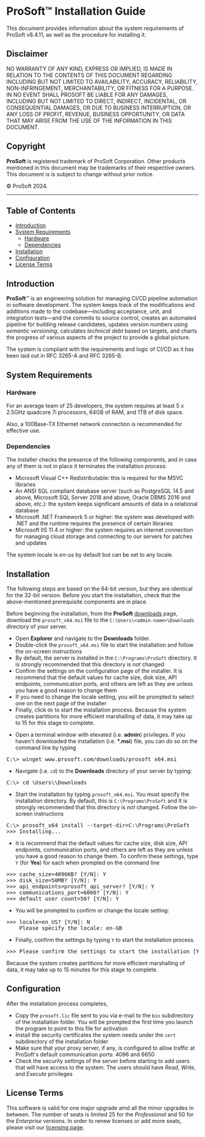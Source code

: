 # __ProSoft__&trade; Installation Guide

This document provides information about the system requirements of ProSoft v8.4.11, as well as the procedure for installing it.

## Disclaimer

NO WARRANTY OF ANY KIND, EXPRESS OR IMPLIED, IS MADE IN RELATION TO THE CONTENTS OF THIS DOCUMENT REGARDING INCLUDING BUT NOT LIMITED TO AVAILABILITY, ACCURACY, RELIABILITY, NON-INFRINGEMENT, MERCHANTABILITY, OR FITNESS FOR A PURPOSE. IN NO EVENT SHALL PROSOFT BE LIABLE FOR ANY DAMAGES, INCLUDING BUT NOT LIMITED TO DIRECT, INDIRECT, INCIDENTAL, OR CONSEQUENTIAL DAMAGES, OR DUE TO BUSINESS INTERRUPTION, OR ANY LOSS OF PROFIT, REVENUE, BUSINESS OPPORTUNITY, OR DATA THAT MAY ARISE FROM THE USE OF THE INFORMATION IN THIS DOCUMENT.

## Copyright

__ProSoft__ is registered trademark of ProSoft Corporation. Other products mentioned in this document may be trademarks of their respective owners. This document is is subject to change without prior notice.

&copy; ProSoft 2024.

---

## Table of Contents

* [Introduction](#introduction)
* [System Requirements](#system-requirements)
  * [Hardware](#hardware)
  * [Dependencies](#dependencies)
* [Installation](#installation)
* [Configuration](#configuration)
* [License Terms](#license-terms)

## Introduction

__ProSoft__&trade; is an engineering solution for managing CI/CD pipeline automation in software development. The system keeps track of the modifications and additions made to the codebase&mdash;including acceptance, unit, and integration tests&mdash;and the commits to source control, creates an automated pipeline for building release candidates, updates version numbers using *semantic versioning*, calculates *technical debt* based on targets, and charts the progress of various aspects of the project to provide a global picture.

The system is compliant with the requirements and logic of CI/CD as it has been laid out in RFC 3265-A and RFC 3265-B.

## System Requirements

### Hardware

For an average team of 25 developers, the system requires at least 5 x 2.5GHz quadcore 7i processors, 64GB of RAM, and 1TB of disk space.

Also, a 100Base-TX Ethernet network connection is recommended for effective use.

### Dependencies

The installer checks the presence of the following components, and in case any of them is not in place it terminates the installation process:

* Microsoft Visual C++ Redistributable: this is required for the MSVC libraries
* An ANSI SQL compliant database server (such as PostgreSQL 14.5 and above, Microsoft SQL Server 2018 and above, Oracle DBMS 2016 and above, etc.): the system keeps significant amounts of data in a relational database
* Microsoft .NET Framework 5 or higher: the system was developed with .NET and the runtime requires the presence of certain libraries
* Microsoft IIS 11.4 or higher: the system requires an internet connection for managing cloud storage and connecting to our servers for patches and updates

The system locale is *en-us* by default but can be set to any locale.

## Installation

The following steps are based on the 64-bit version, but they are identical for the 32-bit version. Before you start the installation, check that the above-mentioned prerequisite components are in place.

Before beginning the installation, from the __ProSoft__ [downloads](https://www.prosoft.com/downloads) page, download the `prosoft_x64.msi` file to the `C:\Users\<admin-name>\Downloads` directory of your server.

<span id="gui-byline">

* Open __Explorer__ and navigate to the __Downloads__ folder.
* Double-click the `prosoft_x64.msi` file to start the installation and follow the on-screen instructions
* By default, the server is installed in the `C:\Programs\ProSoft` directory. It is strongly recommended that this directory is *not* changed
* Confirm the settings on the configuration page of the installer. It is recommend that the default values for cache size, disk size, API endpoints, communication ports, and others are left as they are unless you have a good reason to change them
* If you need to change the locale setting, you will be prompted to select one on the next page of the installer
* Finally, click `Ok` to start the installation process. Because the system creates partitions for more efficient marshalling of data, it may take up to 15 for this stage to complete.

</span>

<span id="cli-byline">

* Open a terminal window with elevated (i.e. __admin__) privileges. If you haven't downloaded the installation (i.e. __*.msi__) file, you can do so on the command line by typing

<pre id="cmdln-text">
C:\> winget www.prosoft.com/downloads/prosoft_x64.msi
</pre>

* Navigate (i.e. `cd`) to the __Downloads__ directory of your server by typing:

<pre id="cmdln-text">
C:\> cd \Users\<admin-name>\Downloads
</pre>

* Start the installation by typing `prosoft_x64.msi`. You must specify the installation directory. By default, this is `C:\Programs\ProSoft` and It is strongly recommended that this directory is *not* changed. Follow the on-screen instructions

<pre id="cmdln-text">
C:\> prosoft_x64 install --target-dir=C:\Programs\ProSoft
>>> Installing...
</pre>

* It is recommend that the default values for cache size, disk size, API endpoints, communication ports, and others are left as they are unless you have a good reason to change them. To confirm these settings, type `Y` (for __Yes__) for each when prompted on the command line

<pre id="cmdln-text">
>>> cache_size=4096KB? [Y/N]: Y
>>> disk_size=50MB? [Y/N]: Y
>>> api_endpoints=prosoft_api_server? [Y/N]: Y
>>> communications_port=6060? [Y/N]: Y
>>> default_user_count=50? [Y/N]: Y
</pre>

* You will be prompted to confirm or change the locale setting:

<pre id="cmdln-text">
>>> locale=en_US? [Y/N]: N
    Please specify the locale: en-GB
</pre>

* Finally, confirm the settings by typing `Y` to start the installation process.

<pre id="cmdln-text">
>>> Please confirm the settings to start the installation [Y/N]:
</pre>

Because the system creates partitions for more efficient marshalling of data, it may take up to 15 minutes for this stage to complete.

</span>

## Configuration

After the installation process completes,

* Copy the `prosoft.lic` file sent to you via e-mail to the `bin` subdirectory of the installation folder. You will be prompted the first time you launch the program to point to this file for activation
* Install the security certificates the system needs under the `cert` subdirectory of the installation folder
* Make sure that your proxy server, if any, is configured to allow traffic at ProSoft's default communication ports: 4096 and 6650
* Check the security settings of the server before starting to add users that will have access to the system. The users should have *Read*, *Write*, and *Execute* privileges

## License Terms

This software is valid for one major upgrade amd all the minor upgrades in between. The number of seats is limited 25 for the *Professional* and 50 for the *Enterprise* versions. In order to renew licenses or add more seats, please visit our [licensing page](https://www.profost.com/licensing).
